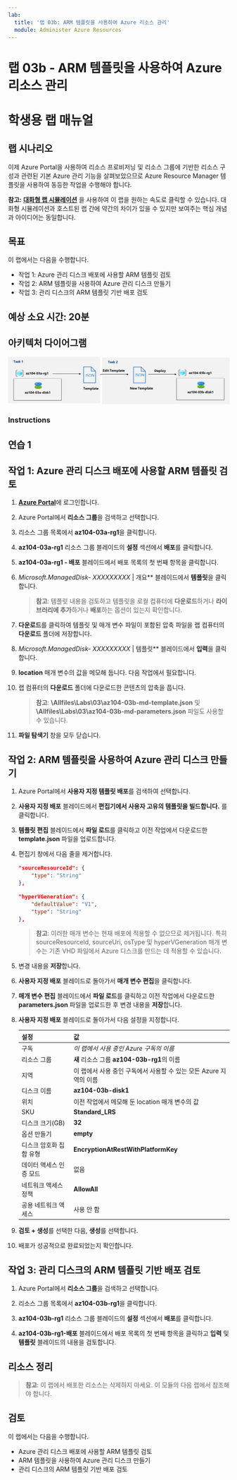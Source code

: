```yaml
---
lab:
  title: '랩 03b: ARM 템플릿을 사용하여 Azure 리소스 관리'
  module: Administer Azure Resources
---
```


# 랩 03b - ARM 템플릿을 사용하여 Azure 리소스 관리
# 학생용 랩 매뉴얼

## 랩 시나리오
이제 Azure Portal을 사용하여 리소스 프로비저닝 및 리소스 그룹에 기반한 리소스 구성과 관련된 기본 Azure 관리 기능을 살펴보았으므로 Azure Resource Manager 템플릿을 사용하여 동등한 작업을 수행해야 합니다.

**참고:** **[대화형 랩 시뮬레이션](https://mslabs.cloudguides.com/guides/AZ-104%20Exam%20Guide%20-%20Microsoft%20Azure%20Administrator%20Exercise%205)** 을 사용하여 이 랩을 원하는 속도로 클릭할 수 있습니다. 대화형 시뮬레이션과 호스트된 랩 간에 약간의 차이가 있을 수 있지만 보여주는 핵심 개념과 아이디어는 동일합니다. 

## 목표

이 랩에서는 다음을 수행합니다.

+ 작업 1: Azure 관리 디스크 배포에 사용할 ARM 템플릿 검토
+ 작업 2: ARM 템플릿을 사용하여 Azure 관리 디스크 만들기
+ 작업 3: 관리 디스크의 ARM 템플릿 기반 배포 검토

## 예상 소요 시간: 20분

## 아키텍처 다이어그램

![이미지](../media/lab03b.png)

### Instructions

## 연습 1

## 작업 1: Azure 관리 디스크 배포에 사용할 ARM 템플릿 검토

1. [**Azure Portal**](http://portal.azure.com)에 로그인합니다.

1. Azure Portal에서 **리소스 그룹**을 검색하고 선택합니다. 

1. 리소스 그룹 목록에서 **az104-03a-rg1**을 클릭합니다.

1. **az104-03a-rg1** 리소스 그룹 블레이드의 **설정** 섹션에서 **배포**를 클릭합니다.

1. **az104-03a-rg1 - 배포** 블레이드에서 배포 목록의 첫 번째 항목을 클릭합니다.

1. **Microsoft.ManagedDisk-* XXXXXXXXX* \| 개요** 블레이드에서 **템플릿**을 클릭합니다.

    >**참고**: 템플릿 내용을 검토하고 템플릿을 로컬 컴퓨터에 **다운로드**하거나 **라이브러리에 추가**하거나 **배포**하는 옵션이 있는지 확인합니다.

1. **다운로드**를 클릭하여 템플릿 및 매개 변수 파일이 포함된 압축 파일을 랩 컴퓨터의 **다운로드** 폴더에 저장합니다.

1. **Microsoft.ManagedDisk-* XXXXXXXXX* \| 템플릿** 블레이드에서 **입력**을 클릭합니다.

1. **location** 매개 변수의 값을 메모해 둡니다. 다음 작업에서 필요합니다.

1. 랩 컴퓨터의 **다운로드** 폴더에 다운로드한 콘텐츠의 압축을 풉니다.

    >**참고**: **\\Allfiles\\Labs\\03\\az104-03b-md-template.json** 및 **\\Allfiles\\Labs\\03\\az104-03b-md-parameters.json** 파일도 사용할 수 있습니다.
    
1. **파일 탐색기** 창을 모두 닫습니다.

## 작업 2: ARM 템플릿을 사용하여 Azure 관리 디스크 만들기

1. Azure Portal에서 **사용자 지정 템플릿 배포**를 검색하여 선택합니다.

1. **사용자 지정 배포** 블레이드에서 **편집기에서 사용자 고유의 템플릿을 빌드합니다.** 를 클릭합니다.

1. **템플릿 편집** 블레이드에서 **파일 로드**를 클릭하고 이전 작업에서 다운로드한 **template.json** 파일을 업로드합니다.

1. 편집기 창에서 다음 줄을 제거합니다.

   ```json
   "sourceResourceId": {
       "type": "String"
   },
   ```

   ```json
   "hyperVGeneration": {
       "defaultValue": "V1",
       "type": "String"
   },      
   ```

    >**참고**: 이러한 매개 변수는 현재 배포에 적용할 수 없으므로 제거됩니다. 특히 sourceResourceId, sourceUri, osType 및 hyperVGeneration 매개 변수는 기존 VHD 파일에서 Azure 디스크를 만드는 데 적용할 수 있습니다.

1. 변경 내용을 **저장**합니다.

1. **사용자 지정 배포** 블레이드로 돌아가서 **매개 변수 편집**을 클릭합니다. 

1. **매개 변수 편집** 블레이드에서 **파일 로드**를 클릭하고 이전 작업에서 다운로드한 **parameters.json** 파일을 업로드한 후 변경 내용을 **저장**합니다.

1. **사용자 지정 배포** 블레이드로 돌아가서 다음 설정을 지정합니다.

    | 설정 | 값 |
    | --- |--- |
    | 구독 | *이 랩에서 사용 중인 Azure 구독의 이름* |
    | 리소스 그룹 | **새** 리소스 그룹 **az104-03b-rg1**의 이름 |
    | 지역 | 이 랩에서 사용 중인 구독에서 사용할 수 있는 모든 Azure 지역의 이름 |
    | 디스크 이름 | **az104-03b-disk1** |
    | 위치 | 이전 작업에서 메모해 둔 location 매개 변수의 값 |
    | SKU | **Standard_LRS** |
    | 디스크 크기(GB) | **32** |
    | 옵션 만들기 | **empty** |
    | 디스크 암호화 집합 유형 | **EncryptionAtRestWithPlatformKey** |
    | 데이터 액세스 인증 모드 | 없음 |
    | 네트워크 액세스 정책 | **AllowAll** |
    | 공용 네트워크 액세스 | 사용 안 함 |

1. **검토 + 생성**를 선택한 다음, **생성**를 선택합니다.

1. 배포가 성공적으로 완료되었는지 확인합니다.

## 작업 3: 관리 디스크의 ARM 템플릿 기반 배포 검토

1. Azure Portal에서 **리소스 그룹**을 검색하고 선택합니다. 

1. 리소스 그룹 목록에서 **az104-03b-rg1**을 클릭합니다.

1. **az104-03b-rg1** 리소스 그룹 블레이드의 **설정** 섹션에서 **배포**를 클릭합니다.

1. **az104-03b-rg1-배포** 블레이드에서 배포 목록의 첫 번째 항목을 클릭하고 **입력** 및 **템플릿** 블레이드의 내용을 검토합니다.

## 리소스 정리

   >**참고**: 이 랩에서 배포한 리소스는 삭제하지 마세요. 이 모듈의 다음 랩에서 참조해야 합니다.

## 검토

이 랩에서는 다음을 수행합니다.

- Azure 관리 디스크 배포에 사용할 ARM 템플릿 검토
- ARM 템플릿을 사용하여 Azure 관리 디스크 만들기
- 관리 디스크의 ARM 템플릿 기반 배포 검토

